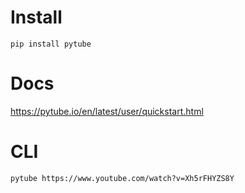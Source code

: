 # Install

`pip install pytube`

# Docs
https://pytube.io/en/latest/user/quickstart.html

# CLI
`pytube https://www.youtube.com/watch?v=Xh5rFHYZS8Y`